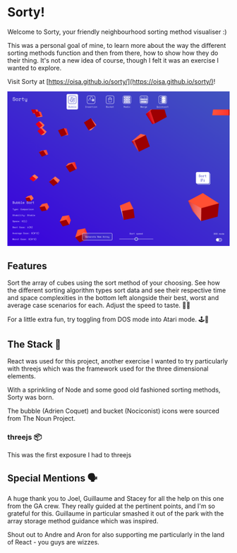 # Sorty!

Welcome to Sorty, your friendly neighbourhood sorting method visualiser :)

This was a personal goal of mine, to learn more about the way the different sorting methods function and then from there, how to show how they do their thing. It's not a new idea of course, though I felt it was an exercise I wanted to explore.

Visit Sorty at [https://oisa.github.io/sorty/](https://oisa.github.io/sorty/)!


![Screenshot Main Shot](public/sorty-screenshot-1.png)


## Features

Sort the array of cubes using the sort method of your choosing. See how the different sorting algorithm types sort data and see their respective time and space complexities in the bottom left alongside their best, worst and average case scenarios for each. Adjust the speed to taste. 🏃🏼

For a little extra fun, try toggling from DOS mode into Atari mode. 🕹👀


## The Stack 🥞

React was used for this project, another exercise I wanted to try particularly with threejs which was the framework used for the three dimensional elements.

With a sprinkling of Node and some good old fashioned sorting methods, Sorty was born.

The bubble (Adrien Coquet) and bucket (Nociconist) icons were sourced from The Noun Project.


### threejs 📦

This was the first exposure I had to threejs


## Special Mentions 🗣

A huge thank you to Joel, Guillaume and Stacey for all the help on this one from the GA crew. They really guided at the pertinent points, and I'm so grateful for this. Guillaume in particular smashed it out of the park with the array storage method guidance which was inspired.

Shout out to Andre and Aron for also supporting me particularly in the land of React - you guys are wizzes.

